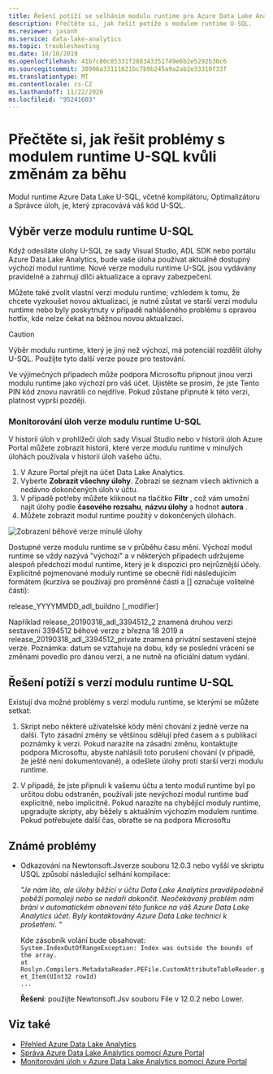 ```yaml
---
title: Řešení potíží se selháním modulu runtime pro Azure Data Lake Analytics U-SQL
description: Přečtěte si, jak řešit potíže s modulem runtime U-SQL.
ms.reviewer: jasonh
ms.service: data-lake-analytics
ms.topic: troubleshooting
ms.date: 10/10/2019
ms.openlocfilehash: 41b7c80c85331f288343351749e6b2e5292b30c6
ms.sourcegitcommit: 30906a33111621bc7b9b245a9a2ab2e33310f33f
ms.translationtype: MT
ms.contentlocale: cs-CZ
ms.lasthandoff: 11/22/2020
ms.locfileid: "95241603"
---
```

# <a name="learn-how-to-troubleshoot-u-sql-runtime-failures-due-to-runtime-changes"></a>Přečtěte si, jak řešit problémy s modulem runtime U-SQL kvůli změnám za běhu

Modul runtime Azure Data Lake U-SQL, včetně kompilátoru, Optimalizátoru a Správce úloh, je, který zpracovává váš kód U-SQL.

## <a name="choosing-your-u-sql-runtime-version"></a>Výběr verze modulu runtime U-SQL

Když odesíláte úlohy U-SQL ze sady Visual Studio, ADL SDK nebo portálu Azure Data Lake Analytics, bude vaše úloha používat aktuálně dostupný výchozí modul runtime. Nové verze modulu runtime U-SQL jsou vydávány pravidelně a zahrnují dílčí aktualizace a opravy zabezpečení.

Můžete také zvolit vlastní verzi modulu runtime; vzhledem k tomu, že chcete vyzkoušet novou aktualizaci, je nutné zůstat ve starší verzi modulu runtime nebo byly poskytnuty v případě nahlášeného problému s opravou hotfix, kde nelze čekat na běžnou novou aktualizaci.

> [!CAUTION]
> Výběr modulu runtime, který je jiný než výchozí, má potenciál rozdělit úlohy U-SQL. Použijte tyto další verze pouze pro testování.

Ve výjimečných případech může podpora Microsoftu připnout jinou verzi modulu runtime jako výchozí pro váš účet. Ujistěte se prosím, že jste Tento PIN kód znovu navrátili co nejdříve. Pokud zůstane připnuté k této verzi, platnost vyprší později.

### <a name="monitoring-your-jobs-u-sql-runtime-version"></a>Monitorování úloh verze modulu runtime U-SQL

V historii úloh v prohlížeči úloh sady Visual Studio nebo v historii úloh Azure Portal můžete zobrazit historii, které verze modulu runtime v minulých úlohách používala v historii úloh vašeho účtu.

1. V Azure Portal přejít na účet Data Lake Analytics.
2. Vyberte **Zobrazit všechny úlohy**. Zobrazí se seznam všech aktivních a nedávno dokončených úloh v účtu.
3. V případě potřeby můžete kliknout na tlačítko **Filtr** , což vám umožní najít úlohy podle **časového rozsahu**, **názvu úlohy** a hodnot **autora** .
4. Můžete zobrazit modul runtime použitý v dokončených úlohách.

![Zobrazení běhové verze minulé úlohy](./media/runtime-troubleshoot/prior-job-usql-runtime-version-.png)

Dostupné verze modulu runtime se v průběhu času mění. Výchozí modul runtime se vždy nazývá "výchozí" a v některých případech udržujeme alespoň předchozí modul runtime, který je k dispozici pro nejrůznější účely. Explicitně pojmenované moduly runtime se obecně řídí následujícím formátem (kurzíva se používají pro proměnné části a [] označuje volitelné části):

release_YYYYMMDD_adl_buildno [_modifier]

Například release_20190318_adl_3394512_2 znamená druhou verzi sestavení 3394512 běhové verze z března 18 2019 a release_20190318_adl_3394512_private znamená privátní sestavení stejné verze. Poznámka: datum se vztahuje na dobu, kdy se poslední vrácení se změnami povedlo pro danou verzi, a ne nutně na oficiální datum vydání.


## <a name="troubleshooting-u-sql-runtime-version-issues"></a>Řešení potíží s verzí modulu runtime U-SQL

Existují dva možné problémy s verzí modulu runtime, se kterými se můžete setkat:

1. Skript nebo některé uživatelské kódy mění chování z jedné verze na další. Tyto zásadní změny se většinou sdělují před časem a s publikací poznámky k verzi. Pokud narazíte na zásadní změnu, kontaktujte podpora Microsoftu, abyste nahlásili toto porušení chování (v případě, že ještě není dokumentované), a odešlete úlohy proti starší verzi modulu runtime.

2. V případě, že jste připnuli k vašemu účtu a tento modul runtime byl po určitou dobu odstraněn, používali jste nevýchozí modul runtime buď explicitně, nebo implicitně. Pokud narazíte na chybějící moduly runtime, upgradujte skripty, aby běžely s aktuálním výchozím modulem runtime. Pokud potřebujete další čas, obraťte se na podpora Microsoftu

## <a name="known-issues"></a>Známé problémy

* Odkazování na Newtonsoft.Jsverze souboru 12.0.3 nebo vyšší ve skriptu USQL způsobí následující selhání kompilace:

    *"Je nám líto, ale úlohy běžící v účtu Data Lake Analytics pravděpodobně poběží pomaleji nebo se nedaří dokončit. Neočekávaný problém nám brání v automatickém obnovení této funkce na váš Azure Data Lake Analytics účet. Byly kontaktovány Azure Data Lake technici k prošetření. "*  

    Kde zásobník volání bude obsahovat:  
    `System.IndexOutOfRangeException: Index was outside the bounds of the array.`  
    `at Roslyn.Compilers.MetadataReader.PEFile.CustomAttributeTableReader.get_Item(UInt32 rowId)`  
    `...`

    **Řešení**: použijte Newtonsoft.Jsv souboru File v 12.0.2 nebo Lower.


## <a name="see-also"></a>Viz také

- [Přehled Azure Data Lake Analytics](data-lake-analytics-overview.md)
- [Správa Azure Data Lake Analytics pomocí Azure Portal](data-lake-analytics-manage-use-portal.md)
- [Monitorování úloh v Azure Data Lake Analytics pomocí Azure Portal](data-lake-analytics-monitor-and-troubleshoot-jobs-tutorial.md)
